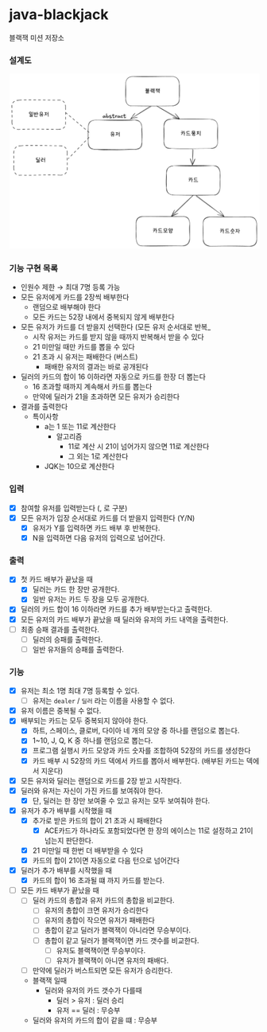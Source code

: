 # java-blackjack

블랙잭 미션 저장소

### 설계도

![img_1.png](img_1.png)

### 기능 구현 목록

- 인원수 제한 → 최대 7명 등록 가능
- 모든 유저에게 카드를 2장씩 배부한다
    - 랜덤으로 배부해야 한다
    - 모든 카드는 52장 내에서 중복되지 않게 배부한다
- 모든 유저가 카드를 더 받을지 선택한다 (모든 유저 순서대로 반복_
    - 시작 유저는 카드를 받지 않을 때까지 반복해서 받을 수 있다
    - 21 미만일 때만 카드를 뽑을 수 있다
    - 21 초과 시 유저는 패배한다 (버스트)
        - 패배한 유저의 결과는 바로 공개된다
- 딜러의 카드의 합이 16 이하라면 자동으로 카드를 한장 더 뽑는다
    - 16 초과할 때까지 계속해서 카드를 뽑는다
    - 만약에 딜러가 21을 초과하면 모든 유저가 승리한다
- 결과를 출력한다
    - 특이사항
        - a는 1 또는 11로 계산한다
            - 알고리즘
                - 11로 계산 시 21이 넘어가지 않으면 11로 계산한다
                - 그 외는 1로 계산한다
        - JQK는 10으로 계산한다

### 입력

- [x] 참여할 유저를 입력받는다 (, 로 구분)
- [x] 모든 유저가 입장 순서대로 카드를 더 받을지 입력한다 (Y/N)
    - [x] 유저가 Y를 입력하면 카드 배부 후 반복한다.
    - [x] N을 입력하면 다음 유저의 입력으로 넘어간다.

### 출력

- [x] 첫 카드 배부가 끝났을 때
    - [x] 딜러는 카드 한 장만 공개한다.
    - [x] 일반 유저는 카드 두 장을 모두 공개한다.
- [x] 딜러의 카드 합이 16 이하라면 카드를 추가 배부받는다고 출력한다.
- [x] 모든 유저의 카드 배부가 끝났을 때 딜러와 유저의 카드 내역을 출력한다.
- [ ] 최종 승패 결과를 출력한다.
    - [ ] 딜러의 승패를 출력한다.
    - [ ] 일반 유저들의 승패를 출력한다.

### 기능

- [x] 유저는 최소 1명 최대 7명 등록할 수 있다.
    - [ ] 유저는 `dealer` / `딜러` 라는 이름을 사용할 수 없다.
- [x] 유저 이름은 중복될 수 없다.
- [x] 배부되는 카드는 모두 중복되지 않아야 한다.
    - [x] 하트, 스페이스, 클로버, 다이아 네 개의 모양 중 하나를 랜덤으로 뽑는다.
    - [x] 1~10, J, Q, K 중 하나를 랜덤으로 뽑는다.
    - [x] 프로그램 실행시 카드 모양과 카드 숫자를 조합하여 52장의 카드를 생성한다
    - [x] 카드 배부 시 52장의 카드 덱에서 카드를 뽑아서 배부한다. (배부된 카드는 덱에서 지운다)
- [x] 모든 유저와 딜러는 랜덤으로 카드를 2장 받고 시작한다.
- [x] 딜러와 유저는 자신이 가진 카드를 보여줘야 한다.
    - [x] 단, 딜러는 한 장만 보여줄 수 있고 유저는 모두 보여줘야 한다.
- [x] 유저가 추가 배부를 시작했을 때
    - [x] 추가로 받은 카드의 합이 21 초과 시 패배한다
        - [x] ACE카드가 하나라도 포함되었다면 한 장의 에이스는 11로 설정하고 21이 넘는지 판단한다.
    - [x] 21 미만일 때 한번 더 배부받을 수 있다
    - [x] 카드의 합이 21이면 자동으로 다음 턴으로 넘어간다
- [x] 딜러가 추가 배부를 시작했을 때
    - [x] 카드의 합이 16 초과될 떄 까지 카드를 받는다.
- [ ] 모든 카드 배부가 끝났을 때
    - [ ] 딜러 카드의 총합과 유저 카드의 총합을 비교한다.
        - [ ] 유저의 총합이 크면 유저가 승리한다
        - [ ] 유저의 총합이 작으면 유저가 패배한다
        - [ ] 총합이 같고 딜러가 블랙잭이 아니라면 무승부이다.
        - [ ] 총합이 같고 딜러가 블랙잭이면 카드 갯수를 비교한다.
            - [ ] 유저도 블랙잭이면 무승부이다.
            - [ ] 유저가 블랙잭이 아니면 유저의 패배다.
    - [ ] 만약에 딜러가 버스트되면 모든 유저가 승리한다.

    - 블랙잭 일때
        - 딜러와 유저의 카드 갯수가 다를때
            - 딜러 > 유저 : 딜러 승리
            - 유저 == 딜러 : 무승부
    - 딜러와 유저의 카드의 합이 같을 떄 : 무승부
    

  
